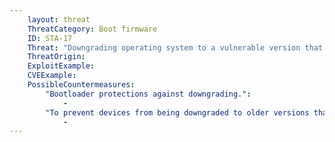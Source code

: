 ```yaml
---
    layout: threat
    ThreatCategory: Boot firmware
    ID: STA-17
    Threat: "Downgrading operating system to a vulnerable version that can then be exploited"
    ThreatOrigin:
    ExploitExample:
    CVEExample:
    PossibleCountermeasures:
        "Bootloader protections against downgrading.":
            - 
        "To prevent devices from being downgraded to older versions that lack the latest security updates, iOS uses a process called System Software Authorization. [^54]":
            - 
---
```

